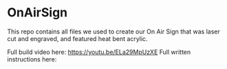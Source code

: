 # OnAirSign
This repo contains all files we used to create our On Air Sign that was laser cut and engraved, and featured heat bent acrylic.

Full build video here: https://youtu.be/ELa29MpUzXE
Full written instructions here:
